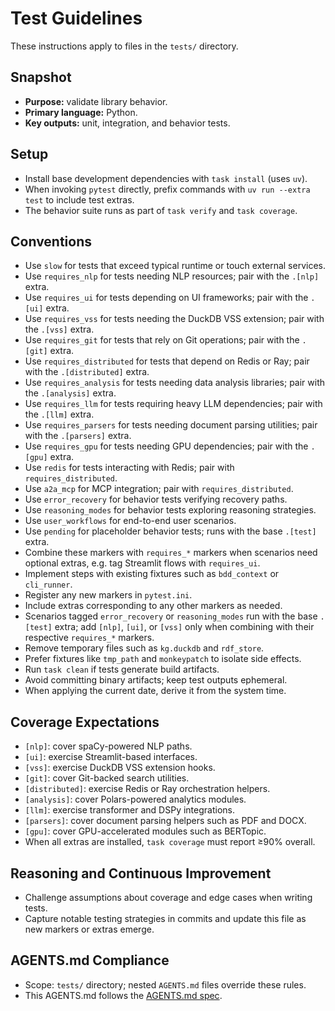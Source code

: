 # Test Guidelines

These instructions apply to files in the `tests/` directory.

## Snapshot
- **Purpose:** validate library behavior.
- **Primary language:** Python.
- **Key outputs:** unit, integration, and behavior tests.

## Setup
- Install base development dependencies with `task install` (uses `uv`).
- When invoking `pytest` directly, prefix commands with `uv run --extra test` to include test extras.
- The behavior suite runs as part of `task verify` and `task coverage`.

## Conventions
- Use `slow` for tests that exceed typical runtime or touch external services.
- Use `requires_nlp` for tests needing NLP resources; pair with the `.[nlp]`
  extra.
- Use `requires_ui` for tests depending on UI frameworks; pair with the `.[ui]`
  extra.
- Use `requires_vss` for tests needing the DuckDB VSS extension; pair with the
  `.[vss]` extra.
- Use `requires_git` for tests that rely on Git operations; pair with the
  `.[git]` extra.
- Use `requires_distributed` for tests that depend on Redis or Ray; pair with
  the `.[distributed]` extra.
- Use `requires_analysis` for tests needing data analysis libraries; pair with
  the `.[analysis]` extra.
- Use `requires_llm` for tests requiring heavy LLM dependencies; pair with the
  `.[llm]` extra.
- Use `requires_parsers` for tests needing document parsing utilities; pair
  with the `.[parsers]` extra.
- Use `requires_gpu` for tests needing GPU dependencies; pair with the
  `.[gpu]` extra.
- Use `redis` for tests interacting with Redis; pair with `requires_distributed`.
- Use `a2a_mcp` for MCP integration; pair with `requires_distributed`.
- Use `error_recovery` for behavior tests verifying recovery paths.
- Use `reasoning_modes` for behavior tests exploring reasoning strategies.
- Use `user_workflows` for end-to-end user scenarios.
- Use `pending` for placeholder behavior tests; runs with the base `.[test]` extra.
- Combine these markers with `requires_*` markers when scenarios need optional
  extras, e.g. tag Streamlit flows with `requires_ui`.
- Implement steps with existing fixtures such as `bdd_context` or `cli_runner`.
- Register any new markers in `pytest.ini`.
- Include extras corresponding to any other markers as needed.
- Scenarios tagged `error_recovery` or `reasoning_modes` run with the base
  `.[test]` extra; add `[nlp]`, `[ui]`, or `[vss]` only when combining with
  their respective `requires_*` markers.
- Remove temporary files such as `kg.duckdb` and `rdf_store`.
- Prefer fixtures like `tmp_path` and `monkeypatch` to isolate side effects.
- Run `task clean` if tests generate build artifacts.
- Avoid committing binary artifacts; keep test outputs ephemeral.
- When applying the current date, derive it from the system time.

## Coverage Expectations
- `[nlp]`: cover spaCy-powered NLP paths.
- `[ui]`: exercise Streamlit-based interfaces.
- `[vss]`: exercise DuckDB VSS extension hooks.
- `[git]`: cover Git-backed search utilities.
- `[distributed]`: exercise Redis or Ray orchestration helpers.
- `[analysis]`: cover Polars-powered analytics modules.
- `[llm]`: exercise transformer and DSPy integrations.
- `[parsers]`: cover document parsing helpers such as PDF and DOCX.
- `[gpu]`: cover GPU-accelerated modules such as BERTopic.
- When all extras are installed, `task coverage` must report ≥90% overall.

## Reasoning and Continuous Improvement
- Challenge assumptions about coverage and edge cases when writing tests.
- Capture notable testing strategies in commits and update this file as new
  markers or extras emerge.

## AGENTS.md Compliance
- Scope: `tests/` directory; nested `AGENTS.md` files override these rules.
- This AGENTS.md follows the [AGENTS.md spec](https://gist.github.com).
